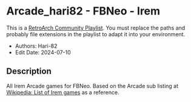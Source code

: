 # Arcade_hari82 - FBNeo - Irem

This is a [RetroArch Community
Playlist](https://github.com/thingsiplay/retroarch-community-playlists). You must
replace the paths and probably file extensions in the playlist to adapt it into
your environment.

- Authors: Hari-82
- Edit Date: 2024-07-10

## Description

All Irem Arcade games for FBNeo. Based on the Arcade sub listing at [Wikipedia:
List of Irem games](https://en.wikipedia.org/wiki/List_of_Irem_games#Arcade) as
a reference.
